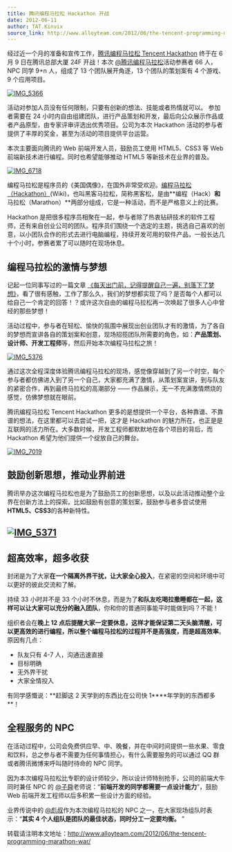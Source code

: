 ```yaml
---
title: 腾讯编程马拉松 Hackathon 开战
date: 2012-06-11
author: TAT.Kinvix
source_link: http://www.alloyteam.com/2012/06/the-tencent-programming-marathon-war/
---
```


<!-- {% raw %} - for jekyll -->

经过近一个月的准备和宣传工作，[腾讯编程马拉松 Tencent Hackathon](http://www.alloyteam.com/tag/%E8%85%BE%E8%AE%AF%E7%BC%96%E7%A8%8B%E9%A9%AC%E6%8B%89%E6%9D%BE/ "腾讯编程马拉松网站") 终于在 6 月 9 日在腾讯总部大厦 24F 开战！本次 [@腾讯编程马拉松](http://t.qq.com/hackathon "腾讯编程马拉松微博 http&#x3A;//t.qq.com/hackathon")活动参赛者 66 人，NPC 同学 9+n 人，组成了 13 个团队展开角逐，13 个团队的策划案有 4 个游戏、9 个应用项目。

[![](http://www.alloyteam.com/wp-content/uploads/2012/06/IMG_5366-1024x764.jpg "IMG_5366")](http://www.alloyteam.com/wp-content/uploads/2012/06/IMG_5366.jpg)

活动对参加人员没有任何限制，只要有创新的想法、技能或者热情就可以。 参加者需要在 24 小时内自由组建团队，进行产品策划和开发，最后向公众展示作品或者产品原型，由专家评审评选出优秀项目。公司为本次 Hackathon 活动的参与者提供了丰厚的奖金，甚至为活动的项目提供平台运营。

本次主要面向腾讯的 Web 前端开发人员，鼓励员工使用 HTML5、CSS3 等 Web 前端新技术进行编程。同时也希望能够推动 HTML5 等新技术在业界的普及。

[![](http://www.alloyteam.com/wp-content/uploads/2012/06/IMG_6718-1024x682.jpg "IMG_6718")](http://www.alloyteam.com/wp-content/uploads/2012/06/IMG_6718.jpg)

编程马拉松是程序员的《美国偶像》，在国外非常受欢迎。[编程马拉松（Hackathon）](http://zh.wikipedia.org/zh/Hackathon)(Wiki)，也叫黑客马拉松，简称黑客松，是由**编程（Hack）**和**马拉松（Marathon）**两部分组成，它是一种活动，而不是严格意义上的比赛。

Hackathon 是把很多程序员相聚在一起，参与者除了热衷钻研技术的软件工程师，还有来自创业公司的团队。程序员们围绕一个选定的主题，挑选自己喜欢的创意，以小团队合作的形式去进行电脑编程，持续开发可用的软件产品，一般长达几十个小时，参赛者累了可以随时在现场休息。

## 编程马拉松的激情与梦想

记起一位同事写过的一篇文章 [《每天出门前，记得提醒自己一遍，别落下了梦想》](http://www.alloyteam.com/?p=267)，看了很有感触，工作了那么久，我们的梦想都实现了吗？是否每个人都可以给自己一个肯定的回答！？或许这次自由的编程马拉松再一次唤起了很多人心中曾经的那些梦想！

活动过程中，参与者在轻松、愉快的氛围中展现出创业团队才有的激情，为了各自的梦想而宣讲各自的策划案和创意，现场招揽团队所需要的角色，如：**产品策划、设计师、开发工程师**等，然后开始本次编程马拉松之旅！

[![](http://www.alloyteam.com/wp-content/uploads/2012/06/IMG_5376-1024x764.jpg "IMG_5376")](http://www.alloyteam.com/wp-content/uploads/2012/06/IMG_5376.jpg)

通过这次全程深度体验腾讯编程马拉松的现场，感觉像穿越到了另一个时空，每个参与者都仿佛进入到了另一个自己，大家都充满了激情，从策划案宣讲，到与队友的紧密合作，再到最终马拉松的高潮部分 —— 作品展示，无一不充满激情燃烧的感觉，仿佛梦想就在眼前。

腾讯编程马拉松 Tencent Hackathon 更多的是想提供一个平台，各种靠谱、不靠谱的想法，在这里都可以去尝试一把，这才是 Hackathon 的魅力所在，也正是是互联网的活力所在。大多数时候，开发工程师都默默地在各个项目的背后，而 Hackathon 希望为他们提供一个绽放自己的舞台。

[![](http://www.alloyteam.com/wp-content/uploads/2012/06/IMG_7019-1024x682.jpg "IMG_7019")](http://www.alloyteam.com/wp-content/uploads/2012/06/IMG_7019.jpg)

## 鼓励创新思想，推动业界前进

腾讯举办这次编程马拉松也是为了鼓励员工的创新思想，以及以此活动推动整个业界在创新方法上的探索。比如鼓励有创意的策划案，鼓励参与者多尝试使用 **HTML5、CSS3**的各种新特性。

## [![](http://www.alloyteam.com/wp-content/uploads/2012/06/IMG_5371-1024x764.jpg "IMG_5371")](http://www.alloyteam.com/wp-content/uploads/2012/06/IMG_5371.jpg)

## 超高效率，超多收获

封闭是为了大家**在一个隔离外界干扰，让大家全心投入**，在紧密的空间和环境中可以更好的彼此交流和了解。

持续 33 小时并不是 33 个小时不休息，而是为了**和队友吃喝拉撒睡都在一起，这样可以让大家可以充分的融入团队**，你和你的普通同事能平时能做到吗？不能！

组织者会在**晚上 12 点后提醒大家一定要休息，这样才能保证第二天头脑清醒，可以更高效的进行编程，所以整个编程马拉松的过程并不是高强度，而是超高效率**。原因有几点：

-   队友只有 4-7 人，沟通迅速直接
-   目标明确
-   无外界干扰
-   大家全情投入

有同学感慨说：**赶脚这 2 天学到的东西比在公司快 1\*\***年学到的东西都多 \*\*！

## 全程服务的 NPC

在活动过程中，公司会免费供应早、中、晚餐，并在中间时间提供一些水果、零食和饮料，总之参与者不需要为任何事情担心，有什么需要服务的可以通过 QQ 群或者腾讯微博来呼叫随时待命的 NPC 同学。

因为本次编程马拉松比专职的设计师较少，所以设计师特别抢手，公司的前端大牛同时兼任 NPC 的 [@子舜](http://t.qq.com/PuterJam)老师说：“**前端开发的同学都需要一点设计能力**”，鼓励 Web 前端开发工程师以后多积累一些设计方面的经验。

业界传说中的 [@彪叔](http://t.qq.com/twinsen)作为本次编程马拉松的 NPC 之一，在大家现场组队时表示：“**其实 4 个人组队是团队的最佳状态，同时分工一定要均衡。** ”

转载请注明本文地址：<http://www.alloyteam.com/2012/06/the-tencent-programming-marathon-war/>

<!-- {% endraw %} - for jekyll -->